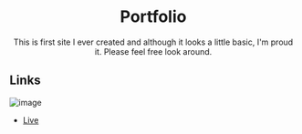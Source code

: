 <h1 align="center">Portfolio</h1>

<p align="center">This is first site I ever created and although it looks a little basic, I'm proud it. Please feel free look around.</p>

## Links

![image](https://user-images.githubusercontent.com/90426657/134296165-f569f21c-3205-4ec5-80ab-2ad765e03088.png)


- [Live](hhttps://mple06.github.io/portfolio/)
